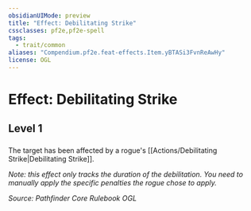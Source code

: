 ```yaml
---
obsidianUIMode: preview
title: "Effect: Debilitating Strike"
cssclasses: pf2e,pf2e-spell
tags:
  - trait/common
aliases: "Compendium.pf2e.feat-effects.Item.yBTASi3FvnReAwHy"
license: OGL
---
```

# Effect: Debilitating Strike
## Level 1
### 






The target has been affected by a rogue's [[Actions/Debilitating Strike|Debilitating Strike]].

_Note: this effect only tracks the duration of the debilitation. You need to manually apply the specific penalties the rogue chose to apply._

*Source: Pathfinder Core Rulebook*
*OGL*
